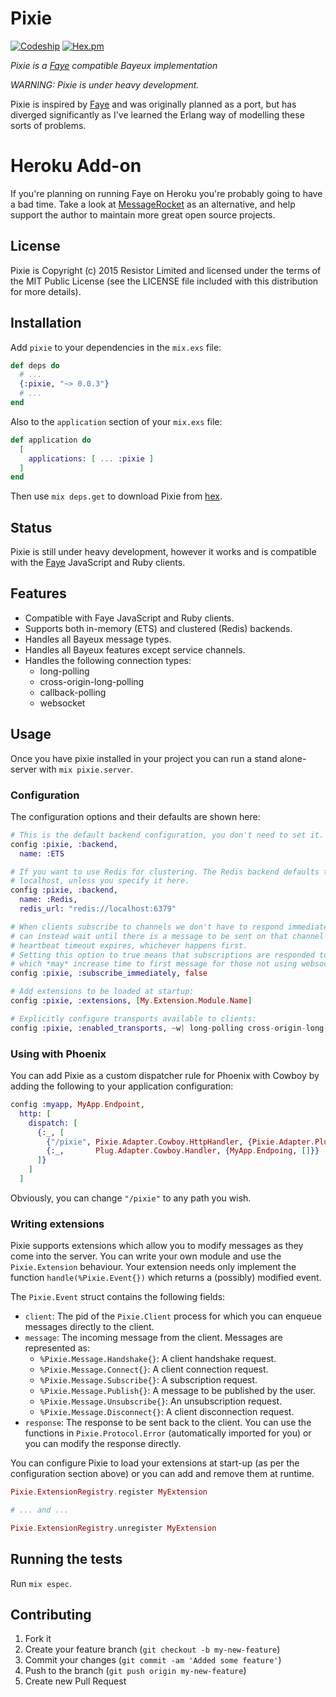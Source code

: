 # Pixie

[![Codeship](https://img.shields.io/codeship/eb1dde70-2d10-0133-c122-16954c8f6a18/master.svg)](https://codeship.com/projects/98754)
[![Hex.pm](https://img.shields.io/hexpm/v/espec.svg)](https://hex.pm/packages/pixie)


*Pixie is a [Faye](http://faye.jcoglan.com) compatible Bayeux implementation*

*WARNING: Pixie is under heavy development.*

Pixie is inspired by [Faye](http://faye.jcoglan.com/) and was originally planned as a port, but has
diverged significantly as I've learned the Erlang way of modelling these
sorts of problems.

# Heroku Add-on

If you're planning on running Faye on Heroku you're probably going to have a bad time.  Take a look at [MessageRocket](https://messagerocket.co/) as an alternative, and help support the author to maintain more great open source projects.

## License

Pixie is Copyright (c) 2015 Resistor Limited and licensed under the terms of
the MIT Public License (see the LICENSE file included with this distribution
for more details).

## Installation

Add `pixie` to your dependencies in the `mix.exs` file:

```elixir
def deps do
  # ...
  {:pixie, "~> 0.0.3"}
  # ...
end
```

Also to the `application` section of your `mix.exs` file:

```elixir
def application do
  [
    applications: [ ... :pixie ]
  ]
end
```

Then use `mix deps.get` to download Pixie from [hex](https://hex.pm/).

## Status

Pixie is still under heavy development, however it works and is compatible
with the [Faye](http://faye.jcoglan.com/) JavaScript and Ruby clients.

## Features

  - Compatible with Faye JavaScript and Ruby clients.
  - Supports both in-memory (ETS) and clustered (Redis) backends.
  - Handles all Bayeux message types.
  - Handles all Bayeux features except service channels.
  - Handles the following connection types:
      - long-polling
      - cross-origin-long-polling
      - callback-polling
      - websocket

## Usage

Once you have pixie installed in your project you can run a stand alone-server
with `mix pixie.server`.

### Configuration

The configuration options and their defaults are shown here:

```elixir
# This is the default backend configuration, you don't need to set it.
config :pixie, :backend,
  name: :ETS

# If you want to use Redis for clustering. The Redis backend defaults to
# localhost, unless you specify it here.
config :pixie, :backend,
  name: :Redis,
  redis_url: "redis://localhost:6379"

# When clients subscribe to channels we don't have to respond immediately, and
# can instead wait until there is a message to be sent on that channel or a
# heartbeat timeout expires, whichever happens first.
# Setting this option to true means that subscriptions are responded to
# which *may* increase time to first message for those not using websockets.
config :pixie, :subscribe_immediately, false

# Add extensions to be loaded at startup:
config :pixie, :extensions, [My.Extension.Module.Name]

# Explicitly configure transports available to clients:
config :pixie, :enabled_transports, ~w| long-polling cross-origin-long-polling callback-polling websocket |
```

### Using with Phoenix

You can add Pixie as a custom dispatcher rule for Phoenix with Cowboy by adding
the following to your application configuration:

```elixir
config :myapp, MyApp.Endpoint,
  http: [
    dispatch: [
      {:_, [
        {"/pixie", Pixie.Adapter.Cowboy.HttpHandler, {Pixie.Adapter.Plug, []}},
        {:_,       Plug.Adapter.Cowboy.Handler, {MyApp.Endpoing, []}}
      ]}
    ]
  ]
```

Obviously, you can change `"/pixie"` to any path you wish.

### Writing extensions

Pixie supports extensions which allow you to modify messages as they come into
the server.  You can write your own module and use the `Pixie.Extension`
behaviour.  Your extension needs only implement the function
`handle(%Pixie.Event{})` which returns a (possibly) modified event.

The `Pixie.Event` struct contains the following fields:

  - `client`:   The pid of the `Pixie.Client` process for which you can enqueue
                messages directly to the client.
  - `message`:  The incoming message from the client. Messages are represented
                as:
    - `%Pixie.Message.Handshake{}`:   A client handshake request.
    - `%Pixie.Message.Connect{}`:     A client connection request.
    - `%Pixie.Message.Subscribe{}`:   A subscription request.
    - `%Pixie.Message.Publish{}`:     A message to be published by the user.
    - `%Pixie.Message.Unsubscribe{}`: An unsubscription request.
    - `%Pixie.Message.Disconnect{}`:  A client disconnection request.
  - `response`: The response to be sent back to the client.  You can use the
                functions in `Pixie.Protocol.Error` (automatically imported
                for you) or you can modify the response directly.

You can configure Pixie to load your extensions at start-up (as per the
configuration section above) or you can add and remove them at runtime.

```elixir
Pixie.ExtensionRegistry.register MyExtension

# ... and ...

Pixie.ExtensionRegistry.unregister MyExtension
```

## Running the tests

Run `mix espec`.

## Contributing

1. Fork it
2. Create your feature branch (`git checkout -b my-new-feature`)
3. Commit your changes (`git commit -am 'Added some feature'`)
4. Push to the branch (`git push origin my-new-feature`)
5. Create new Pull Request
